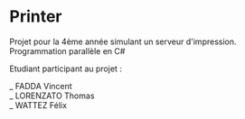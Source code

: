 Printer
=======

Projet pour la 4ème année simulant un serveur d'impression. Programmation parallèle en C#

Etudiant participant au projet :

_ FADDA Vincent <br>
_ LORENZATO Thomas <br>
_ WATTEZ Félix <br>
